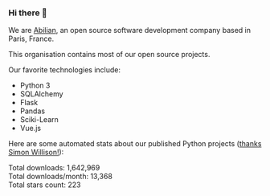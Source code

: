 ### Hi there 👋

We are [Abilian](https://abilian.com/), an open source software development company based in Paris, France.

This organisation contains most of our open source projects.

Our favorite technologies include:

- Python 3
- SQLAlchemy
- Flask
- Pandas
- Sciki-Learn
- Vue.js

Here are some automated stats about our published Python projects
([thanks Simon Willison!][sw-post]):

<!--marker-->
Total downloads: 1,642,969<br>
Total downloads/month: 13,368<br>
Total stars count: 223
<!--end-->

[sw-post]: https://simonwillison.net/2020/Jul/10/self-updating-profile-readme/